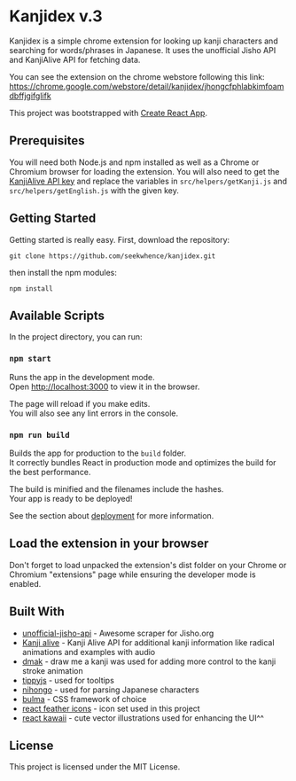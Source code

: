 # Kanjidex v.3

Kanjidex is a simple chrome extension for looking up kanji characters and searching for words/phrases in Japanese. It uses the unofficial Jisho API and KanjiAlive API for fetching data.

You can see the extension on the chrome webstore following this link:
https://chrome.google.com/webstore/detail/kanjidex/jhongcfphlabkimfoamdbffjgifglifk

This project was bootstrapped with [Create React App](https://github.com/facebook/create-react-app).

## Prerequisites

You will need both Node.js and npm installed as well as a Chrome or Chromium browser for loading the extension. You will also need to get the [KanjiAlive API key](https://rapidapi.com/KanjiAlive/api/learn-to-read-and-write-japanese-kanji) and replace the variables in `src/helpers/getKanji.js` and `src/helpers/getEnglish.js` with the given key.

## Getting Started

Getting started is really easy. First, download the repository:

```
git clone https://github.com/seekwhence/kanjidex.git
```

then install the npm modules:

```
npm install
```

## Available Scripts

In the project directory, you can run:

### `npm start`

Runs the app in the development mode.<br>
Open [http://localhost:3000](http://localhost:3000) to view it in the browser.

The page will reload if you make edits.<br>
You will also see any lint errors in the console.

### `npm run build`

Builds the app for production to the `build` folder.<br>
It correctly bundles React in production mode and optimizes the build for the best performance.

The build is minified and the filenames include the hashes.<br>
Your app is ready to be deployed!

See the section about [deployment](https://facebook.github.io/create-react-app/docs/deployment) for more information.

## Load the extension in your browser

Don't forget to load unpacked the extension's dist folder on your Chrome or Chromium "extensions" page while ensuring the developer mode is enabled.

## Built With

- [unofficial-jisho-api](https://github.com/mistval/unofficial-jisho-api) - Awesome scraper for Jisho.org
- [Kanji alive](https://app.kanjialive.com/api/docs) - Kanji Alive API for additional kanji information like radical animations and examples with audio
- [dmak](https://github.com/mbilbille/dmak) - draw me a kanji was used for adding more control to the kanji stroke animation
- [tippyjs](https://github.com/atomiks/tippyjs) - used for tooltips
- [nihongo](https://github.com/darren-lester/nihongo) - used for parsing Japanese characters
- [bulma](https://github.com/jgthms/bulma) - CSS framework of choice
- [react feather icons](https://github.com/feathericons/react-feather) - icon set used in this project
- [react kawaii](https://react-kawaii.now.sh/) - cute vector illustrations used for enhancing the UI^^

## License

This project is licensed under the MIT License.
